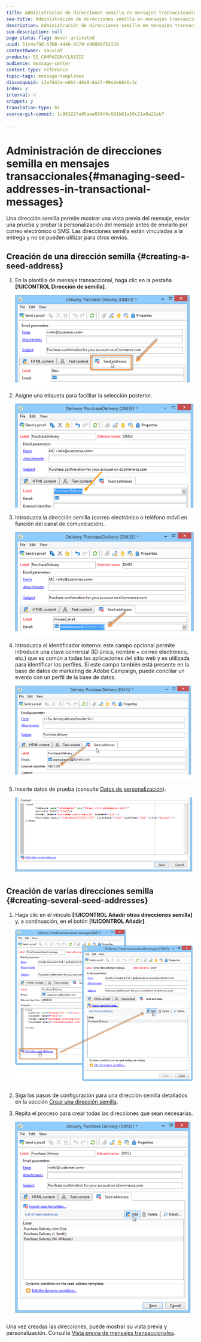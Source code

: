 ```yaml
---
title: Administración de direcciones semilla en mensajes transaccionales
seo-title: Administración de direcciones semilla en mensajes transaccionales
description: Administración de direcciones semilla en mensajes transaccionales
seo-description: null
page-status-flag: never-activated
uuid: 51c4e79d-53bb-4d46-9c7d-e90066f5317d
contentOwner: sauviat
products: SG_CAMPAIGN/CLASSIC
audience: message-center
content-type: reference
topic-tags: message-templates
discoiquuid: 12e7043e-e8b5-48a9-8a2f-99e2e6040c3c
index: y
internal: n
snippet: y
translation-type: ht
source-git-commit: 1c86322fa95aee024f6c691b61a10c21a9a22eb7

---
```



# Administración de direcciones semilla en mensajes transaccionales{#managing-seed-addresses-in-transactional-messages}

Una dirección semilla permite mostrar una vista previa del mensaje, enviar una prueba y probar la personalización del mensaje antes de enviarlo por correo electrónico o SMS. Las direcciones semilla están vinculadas a la entrega y no se pueden utilizar para otros envíos.

## Creación de una dirección semilla {#creating-a-seed-address}

1. En la plantilla de mensaje transaccional, haga clic en la pestaña **[!UICONTROL Dirección de semilla]**.

   ![](assets/messagecenter_create_seedaddr_001.png)

1. Asigne una etiqueta para facilitar la selección posterior.

   ![](assets/messagecenter_create_seedaddr_002.png)

1. Introduzca la dirección semilla (correo electrónico o teléfono móvil en función del canal de comunicación).

   ![](assets/messagecenter_create_seedaddr_003.png)

1. Introduzca el identificador externo: este campo opcional permite introducir una clave comercial (ID única, nombre + correo electrónico, etc.) que es común a todas las aplicaciones del sitio web y es utilizada para identificar los perfiles. Si este campo también está presente en la base de datos de marketing de Adobe Campaign, puede conciliar un evento con un perfil de la base de datos.

   ![](assets/messagecenter_create_seedaddr_003bis.png)

1. Inserte datos de prueba (consulte [Datos de personalización](../../message-center/using/personalization-data.md)).

   ![](assets/messagecenter_create_custo_001.png)

## Creación de varias direcciones semilla {#creating-several-seed-addresses}

1. Haga clic en el vínculo **[!UICONTROL Añadir otras direcciones semilla]** y, a continuación, en el botón **[!UICONTROL Añadir]**.

   ![](assets/messagecenter_create_seedaddr_004.png)

1. Siga los pasos de configuración para una dirección semilla detallados en la sección [Crear una dirección semilla](#creating-a-seed-address).
1. Repita el proceso para crear todas las direcciones que sean necesarias.

   ![](assets/messagecenter_create_seedaddr_008.png)

Una vez creadas las direcciones, puede mostrar su vista previa y personalización. Consulte [Vista previa de mensajes transaccionales](../../message-center/using/transactional-message-preview.md).
